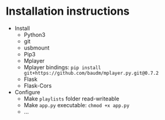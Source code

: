 # Installation instructions
- Install 
  - Python3
  - git
  - usbmount
  - Pip3
  - Mplayer
  - Mplayer bindings: `pip install git+https://github.com/baudm/mplayer.py.git@0.7.2`
  - Flask
  - Flask-Cors
- Configure
  - Make `playlists` folder read-writeable
  - Make `app.py` executable: `chmod +x app.py`
  - ...
